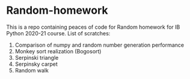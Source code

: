 # Random-homework

This is a repo containing peaces of code for Random homework for IB Python 2020-21 course.
List of scratches:
1. Comparison of numpy and random number generation performance
2. Monkey sort realization (Bogosort)
3. Serpinski triangle 
4. Serpinsky carpet
5. Random walk 
